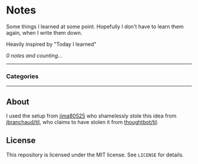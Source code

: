 # Notes

Some things I learned at some point. Hopefully I don't have to learn them again,
when I write them down.

Heavily inspired by "Today I learned"


_0 notes and counting..._

---

### Categories


---

## About

I used the setup from [jima80525](https://github.com/jima80525/til)
who shamelessly stole this idea from
[jbranchaud/til](https://github.com/jbranchaud/til),
who claims to have stolen
it from [thoughtbot/til](https://github.com/thoughtbot/til).


## License

This repository is licensed under the MIT license. See `LICENSE` for
details.